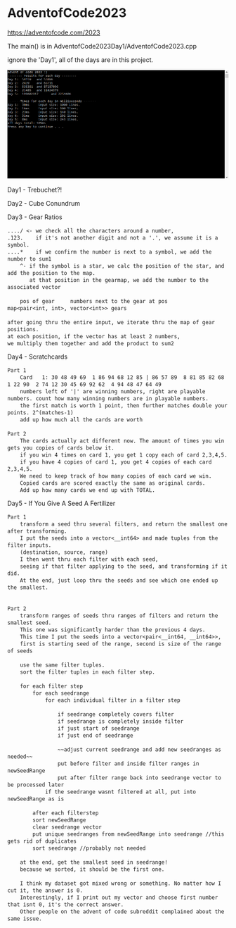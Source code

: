 # AdventofCode2023
https://adventofcode.com/2023

The main() is in AdventofCode2023Day1/AdventofCode2023.cpp

ignore the 'Day1', all of the days are in this project.

![alt text](https://github.com/FinalFlashLight/AdventofCode2023/blob/master/AdventofCode2023Day1/screenshots/ssday5.png)

Day1 - Trebuchet?!

Day2 - Cube Conundrum

Day3 - Gear Ratios

	..../ <- we check all the characters around a number, 
	.123.    if it's not another digit and not a '.', we assume it is a symbol.
	....*    if we confirm the number is next to a symbol, we add the number to sum1
	    ^- if the symbol is a star, we calc the position of the star, and add the position to the map.
		   at that position in the gearmap, we add the number to the associated vector

		pos of gear     numbers next to the gear at pos
	map<pair<int, int>, vector<int>> gears
			
	after going thru the entire input, we iterate thru the map of gear positions.
	at each position, if the vector has at least 2 numbers, 
	we multiply them together and add the product to sum2

Day4 - Scratchcards

	Part 1
	    Card   1: 30 48 49 69  1 86 94 68 12 85 | 86 57 89  8 81 85 82 68  1 22 90  2 74 12 30 45 69 92 62  4 94 48 47 64 49
	    numbers left of '|' are winning numbers, right are playable numbers. count how many winning numbers are in playable numbers.
	    the first match is worth 1 point, then further matches double your points. 2^(matches-1)
	    add up how much all the cards are worth
	
	Part 2
		The cards actually act different now. The amount of times you win gets you copies of cards below it.
		if you win 4 times on card 1, you get 1 copy each of card 2,3,4,5.
		if you have 4 copies of card 1, you get 4 copies of each card 2,3,4,5.
		We need to keep track of how many copies of each card we win.
		Copied cards are scored exactly the same as original cards.
		Add up how many cards we end up with TOTAL.

Day5 - If You Give A Seed A Fertilizer

	Part 1
		transform a seed thru several filters, and return the smallest one after transforming.
		I put the seeds into a vector<__int64> and made tuples from the filter inputs.
		(destination, source, range)
		I then went thru each filter with each seed, 
		seeing if that filter applying to the seed, and transforming if it did.
		At the end, just loop thru the seeds and see which one ended up the smallest.


	Part 2
		transform ranges of seeds thru ranges of filters and return the smallest seed.
		This one was significantly harder than the previous 4 days.
		This time I put the seeds into a vector<pair<__int64, __int64>>,
		first is starting seed of the range, second is size of the range of seeds
		
		use the same filter tuples.
		sort the filter tuples in each filter step.

		for each filter step
			for each seedrange
				for each individual filter in a filter step

					if seedrange completely covers filter
					if seedrange is completely inside filter
					if just start of seedrange
					if just end of seedrange

					~~adjust current seedrange and add new seedranges as needed~~
					put before filter and inside filter ranges in newSeedRange
					put after filter range back into seedrange vector to be processed later
				if the seedrange wasnt filtered at all, put into newSeedRange as is	
					
			after each filterstep
			sort newSeedRange
			clear seedrange vector
			put unique seedranges from newSeedRange into seedrange //this gets rid of duplicates
			sort seedrange //probably not needed

		at the end, get the smallest seed in seedrange!
		because we sorted, it should be the first one.

		I think my dataset got mixed wrong or something. No matter how I cut it, the answer is 0.
		Interestingly, if I print out my vector and choose first number that isnt 0, it's the correct answer.
		Other people on the advent of code subreddit complained about the same issue.

	